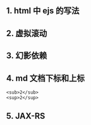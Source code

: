 ## 1. html 中 ejs 的写法

## 2. 虚拟滚动

## 3. 幻影依赖

## 4. md 文档下标和上标

```
<sub>2</sub>
<sup>2</sup>
```

## 5.  JAX-RS 
